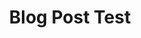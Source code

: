 ---
title: Blog Post Test
excerpt: Lorem ipsum dolor sit amet, consectetur adipiscing elit, sed do eiusmod tempor incididunt ut labore et dolore magna aliqua. Ut enim ad minim veniam, quis nostrud exercitation ullamco laboris nisi ut aliquip ex ea commodo consequat.
image: /assets/images/us.jpg
type: UI Design, Front-End Development
year: 2017
layout: post
---